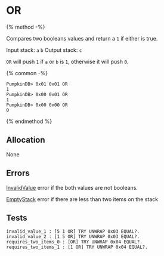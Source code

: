 # OR

{% method -%}

Compares two booleans values and return a `1` if either is true.

Input stack: `a` `b`
Output stack: `c`

`OR` will push `1` if `a` or `b` is `1`, otherwise it will push `0`.

{% common -%}

```
PumpkinDB> 0x01 0x01 OR
1
PumpkinDB> 0x00 0x01 OR
1
PumpkinDB> 0x00 0x00 OR
0
```

{% endmethod %}

## Allocation

None

## Errors

[InvalidValue](./errors/InvalidValue.md) error if the both values are not booleans.

[EmptyStack](./errors/EmptyStack.md) error if there are less than two items on the stack

## Tests

```test
invalid_value_1 : [5 1 OR] TRY UNWRAP 0x03 EQUAL?.
invalid_value_2 : [1 5 OR] TRY UNWRAP 0x03 EQUAL?.
requires_two_items_0 : [OR] TRY UNWRAP 0x04 EQUAL?.
requires_two_items_1 : [1 OR] TRY UNWRAP 0x04 EQUAL?.
```
